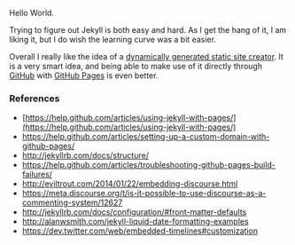 Hello World.

Trying to figure out Jekyll is both easy and hard. As I get the hang of it, I am liking it, but I do wish the learning curve was a bit easier. 

Overall I really like the idea of a [dynamically generated static site creator](http://jekyllrb.com/docs/home/#so-what-is-jekyll-exactly). It is a very smart idea, and being able to make use of it directly through [GitHub](https://github.com/jgstew) with [GitHub Pages](https://pages.github.com/) is even better.

### References

- [https://help.github.com/articles/using-jekyll-with-pages/](https://help.github.com/articles/using-jekyll-with-pages/)
- https://help.github.com/articles/setting-up-a-custom-domain-with-github-pages/
- http://jekyllrb.com/docs/structure/
- https://help.github.com/articles/troubleshooting-github-pages-build-failures/
- http://eviltrout.com/2014/01/22/embedding-discourse.html
- https://meta.discourse.org/t/is-it-possible-to-use-discourse-as-a-commenting-system/12627
- http://jekyllrb.com/docs/configuration/#front-matter-defaults
- http://alanwsmith.com/jekyll-liquid-date-formatting-examples
- https://dev.twitter.com/web/embedded-timelines#customization
